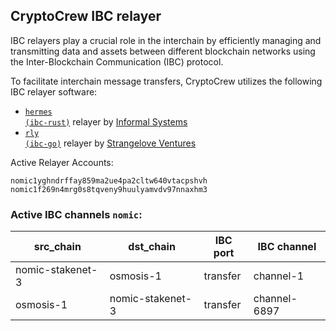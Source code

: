 ## CryptoCrew IBC relayer
IBC relayers play a crucial role in the interchain by efficiently managing and transmitting data and assets between different blockchain networks using the Inter-Blockchain Communication (IBC) protocol.

To facilitate interchain message transfers, CryptoCrew utilizes the following IBC relayer software: 
- <a href="https://github.com/informalsystems/hermes"><code>hermes (ibc-rust)</code></a> relayer by [Informal Systems](https://github.com/informalsystems)
- <a href="https://github.com/cosmos/relayer"><code>rly (ibc-go)</code></a> relayer by [Strangelove Ventures](https://github.com/strangelove-ventures)

Active Relayer Accounts:
```
nomic1yghndrffay859ma2ue4pa2cltw640vtacpshvh
nomic1f269n4mrg0s8tqveny9huulyamvdv97nnaxhm3
```

### Active IBC channels `nomic`:
| src_chain | dst_chain | IBC port | IBC channel |
| --------------- | --------------- | ------------ | ------------------- |
| nomic-stakenet-3 | osmosis-1 | transfer | channel-1 |
| osmosis-1 | nomic-stakenet-3 | transfer | channel-6897 |